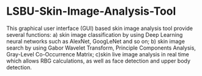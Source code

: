 # LSBU-Skin-Image-Analysis-Tool
This graphical user interface (GUI) based skin image analysis tool provide several functions: a) skin image classification by using Deep Learning neural networks such as AlexNet, GoogLeNet and so on; b) skin image search by using Gabor Wavelet Transform, Principle Components Analysis, Gray-Level Co-Occurrence Matrix; c)skin live image analysis in real time which allows RBG calculations, as well as face detection and upper body detection.
